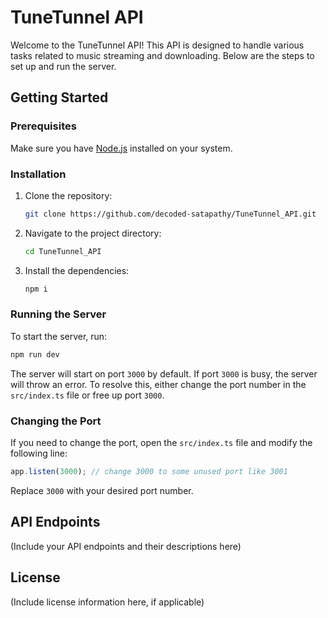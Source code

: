 # TuneTunnel API

Welcome to the TuneTunnel API! This API is designed to handle various tasks related to music streaming and downloading. Below are the steps to set up and run the server.

## Getting Started

### Prerequisites

Make sure you have [Node.js](https://nodejs.org/) installed on your system.

### Installation

1. Clone the repository:

    ```bash
    git clone https://github.com/decoded-satapathy/TuneTunnel_API.git
    ```

2. Navigate to the project directory:

    ```bash
    cd TuneTunnel_API
    ```

3. Install the dependencies:

    ```bash
    npm i
    ```

### Running the Server

To start the server, run:

```bash
npm run dev
```

The server will start on port `3000` by default. If port `3000` is busy, the server will throw an error. To resolve this, either change the port number in the `src/index.ts` file or free up port `3000`.

### Changing the Port

If you need to change the port, open the `src/index.ts` file and modify the following line:

```typescript
app.listen(3000); // change 3000 to some unused port like 3001
```

Replace `3000` with your desired port number.

## API Endpoints

(Include your API endpoints and their descriptions here)

## License

(Include license information here, if applicable)

